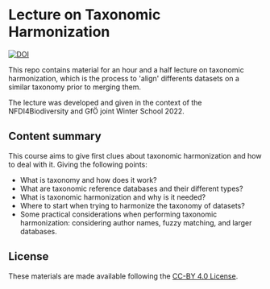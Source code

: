 # Lecture on Taxonomic Harmonization

[![DOI](https://zenodo.org/badge/DOI/10.5281/zenodo.7417951.svg)](https://doi.org/10.5281/zenodo.7417951)


This repo contains material for an hour and a half lecture on taxonomic harmonization, which is the process to 'align' differents datasets on a similar taxonomy prior to merging them.

The lecture was developed and given in the context of the NFDI4Biodiversity and GfÖ joint Winter School 2022.


## Content summary

This course aims to give first clues about taxonomic harmonization and how to deal with it. Giving the following points:

* What is taxonomy and how does it work?
* What are taxonomic reference databases and their different types?
* What is taxonomic harmonization and why is it needed?
* Where to start when trying to harmonize the taxonomy of datasets?
* Some practical considerations when performing taxonomic harmonization: considering author names, fuzzy matching, and larger databases.

## License

These materials are made available following the [CC-BY 4.0 License](https://creativecommons.org/licenses/by/4.0/).
